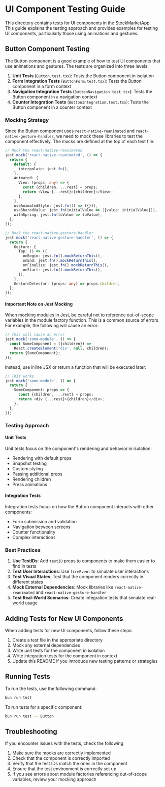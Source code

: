 # UI Component Testing Guide

This directory contains tests for UI components in the StockMarketApp. This guide explains the testing approach and provides examples for testing UI components, particularly those using animations and gestures.

## Button Component Testing

The Button component is a good example of how to test UI components that use animations and gestures. The tests are organized into three levels:

1. **Unit Tests** (`Button.test.tsx`): Tests the Button component in isolation
2. **Form Integration Tests** (`ButtonForm.test.tsx`): Tests the Button component in a form context
3. **Navigation Integration Tests** (`ButtonNavigation.test.tsx`): Tests the Button component in a navigation context
4. **Counter Integration Tests** (`ButtonIntegration.test.tsx`): Tests the Button component in a counter context

### Mocking Strategy

Since the Button component uses `react-native-reanimated` and `react-native-gesture-handler`, we need to mock these libraries to test the component effectively. The mocks are defined at the top of each test file:

```typescript
// Mock the react-native-reanimated
jest.mock('react-native-reanimated', () => {
  return {
    default: {
      interpolate: jest.fn(),
    },
    Animated: {
      View: (props: any) => {
        const {children, ...rest} = props;
        return <View {...rest}>{children}</View>;
      },
    },
    useAnimatedStyle: jest.fn(() => ({})),
    useSharedValue: jest.fn(initialValue => ({value: initialValue})),
    withSpring: jest.fn(toValue => toValue),
  };
});

// Mock the react-native-gesture-handler
jest.mock('react-native-gesture-handler', () => {
  return {
    Gesture: {
      Tap: () => ({
        onBegin: jest.fn().mockReturnThis(),
        onEnd: jest.fn().mockReturnThis(),
        onFinalize: jest.fn().mockReturnThis(),
        onStart: jest.fn().mockReturnThis(),
      }),
    },
    GestureDetector: (props: any) => props.children,
  };
});
```

#### Important Note on Jest Mocking

When mocking modules in Jest, be careful not to reference out-of-scope variables in the module factory function. This is a common source of errors. For example, the following will cause an error:

```typescript
// This will cause an error
jest.mock('some-module', () => {
  const SomeComponent = ({children}) =>
    React.createElement('div', null, children);
  return {SomeComponent};
});
```

Instead, use inline JSX or return a function that will be executed later:

```typescript
// This works
jest.mock('some-module', () => {
  return {
    SomeComponent: props => {
      const {children, ...rest} = props;
      return <div {...rest}>{children}</div>;
    },
  };
});
```

### Testing Approach

#### Unit Tests

Unit tests focus on the component's rendering and behavior in isolation:

- Rendering with default props
- Snapshot testing
- Custom styling
- Passing additional props
- Rendering children
- Press animations

#### Integration Tests

Integration tests focus on how the Button component interacts with other components:

- Form submission and validation
- Navigation between screens
- Counter functionality
- Complex interactions

### Best Practices

1. **Use TestIDs**: Add `testID` props to components to make them easier to find in tests
2. **Test User Interactions**: Use `fireEvent` to simulate user interactions
3. **Test Visual States**: Test that the component renders correctly in different states
4. **Mock External Dependencies**: Mock libraries like `react-native-reanimated` and `react-native-gesture-handler`
5. **Test Real-World Scenarios**: Create integration tests that simulate real-world usage

## Adding Tests for New UI Components

When adding tests for new UI components, follow these steps:

1. Create a test file in the appropriate directory
2. Mock any external dependencies
3. Write unit tests for the component in isolation
4. Write integration tests for the component in context
5. Update this README if you introduce new testing patterns or strategies

## Running Tests

To run the tests, use the following command:

```bash
bun run test
```

To run tests for a specific component:

```bash
bun run test -- Button
```

## Troubleshooting

If you encounter issues with the tests, check the following:

1. Make sure the mocks are correctly implemented
2. Check that the component is correctly imported
3. Verify that the test IDs match the ones in the component
4. Ensure that the test environment is correctly set up
5. If you see errors about module factories referencing out-of-scope variables, review your mocking approach
